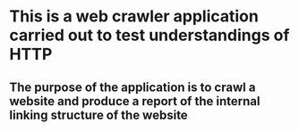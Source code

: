 # This is a web crawler application carried out to test understandings of HTTP
## The purpose of the application is to crawl a website and produce a report of the internal linking structure of the website


